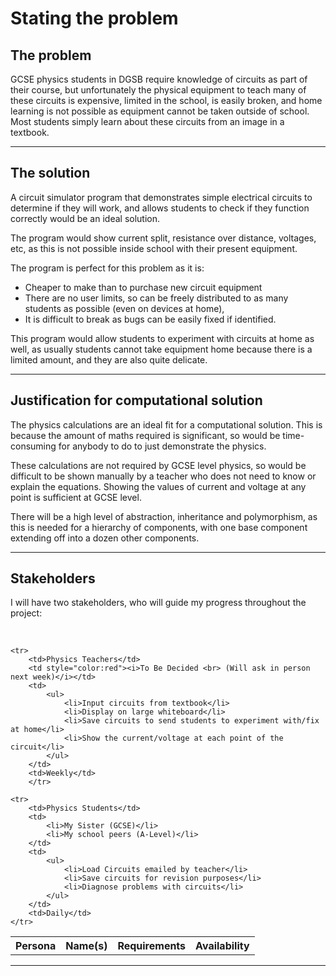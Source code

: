 # Stating the problem


## The problem

GCSE physics students in DGSB require knowledge of circuits as part of their
course, but unfortunately the physical equipment to teach many of these circuits
is expensive, limited in the school, is easily broken, and home learning
is not possible as equipment cannot be taken outside of school. Most students
simply learn about these circuits from an image in a textbook.

---
## The solution

A circuit simulator program that demonstrates
simple electrical circuits to determine if they will work, and allows students
to check if they function correctly would be an ideal solution.

The program would show current split, resistance
over distance, voltages, etc, as this is not possible inside school with
their present equipment.

The program is perfect for this problem as it is:

 - Cheaper to make than to purchase new circuit equipment
 - There are no user limits, so can be freely distributed to as many students as
	possible (even on devices at home), 
 - It is difficult to break as bugs can be easily fixed if identified.

This program would allow students to experiment with circuits at home as well,
as usually students cannot take equipment home because there is a limited amount,
and they are also quite delicate.

---
## Justification for computational solution

The physics calculations are an ideal fit for a computational solution.
This is because the amount of maths required is significant, so would be time-consuming for
anybody to do to just demonstrate the physics.

These calculations are not required by GCSE
level physics, so would be difficult to be shown manually by a teacher who does not need to
know or explain the equations. Showing the values of current and voltage at any point is
sufficient at GCSE level.

There will be a high level of abstraction, inheritance and polymorphism, as this
is needed for a hierarchy of components, with one base component extending off into a dozen
other components.

---
## Stakeholders

I will have two stakeholders, who will guide my progress throughout the project:

<br>

<table>
	<tr>
		<th>Persona</th>
		<th>Name(s)</th>
		<th>Requirements</th>
		<th>Availability</th>
	</tr>


	<tr>
		<td>Physics Teachers</td>
		<td style="color:red"><i>To Be Decided <br> (Will ask in person next week)</i></td>
		<td>
			<ul>
				<li>Input circuits from textbook</li>
				<li>Display on large whiteboard</li>
				<li>Save circuits to send students to experiment with/fix at home</li>
				<li>Show the current/voltage at each point of the circuit</li>
			</ul>
		</td>
		<td>Weekly</td>
		</tr>

	<tr>
		<td>Physics Students</td>
		<td>
			<li>My Sister (GCSE)</li>
			<li>My school peers (A-Level)</li>
		</td>
		<td>
			<ul>
				<li>Load Circuits emailed by teacher</li>
				<li>Save circuits for revision purposes</li>
				<li>Diagnose problems with circuits</li>
			</ul>
		</td>
		<td>Daily</td>
	</tr>
</table>

---
